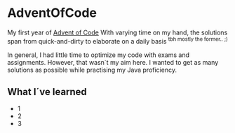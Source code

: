 # AdventOfCode
My first year of [Advent of Code](https://adventofcode.com/)
With varying time on my hand, the solutions span from quick-and-dirty to elaborate on a daily basis <sup>tbh mostly the former.. ;)</sup>

In general, I had little time to optimize my code with exams and assignments.
However, that wasn´t my aim here. I wanted to get as many solutions as possible while practising my Java proficiency.

## What I´ve learned
* 1
* 2
* 3
